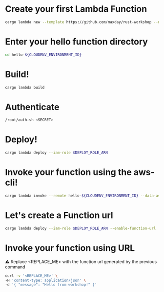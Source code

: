 # Create your first Lambda Function
```bash
cargo lambda new --template https://github.com/maxday/rust-workshop --no-interactive hello-${CLOUDENV_ENVIRONMENT_ID}
```

# Enter your hello function directory
```bash
cd hello-${CLOUDENV_ENVIRONMENT_ID}
```

# Build!
```bash
cargo lambda build
```

# Authenticate
```bash
/root/auth.sh <SECRET>
```

# Deploy!
```bash
cargo lambda deploy --iam-role $DEPLOY_ROLE_ARN
```

# Invoke your function using the aws-cli!
```bash
cargo lambda invoke --remote hello-${CLOUDENV_ENVIRONMENT_ID} --data-ascii '{ "message": "Hello from workshop!" }'
```

# Let's create a Function url
```bash
cargo lambda deploy --iam-role $DEPLOY_ROLE_ARN --enable-function-url
```

# Invoke your function using URL 
⚠️ Replace <REPLACE_ME> with the function url generated by the previous command
```bash
curl -v '<REPLACE_ME>' \
-H 'content-type: application/json' \
-d '{ "message": "Hello from workshop!" }'
```